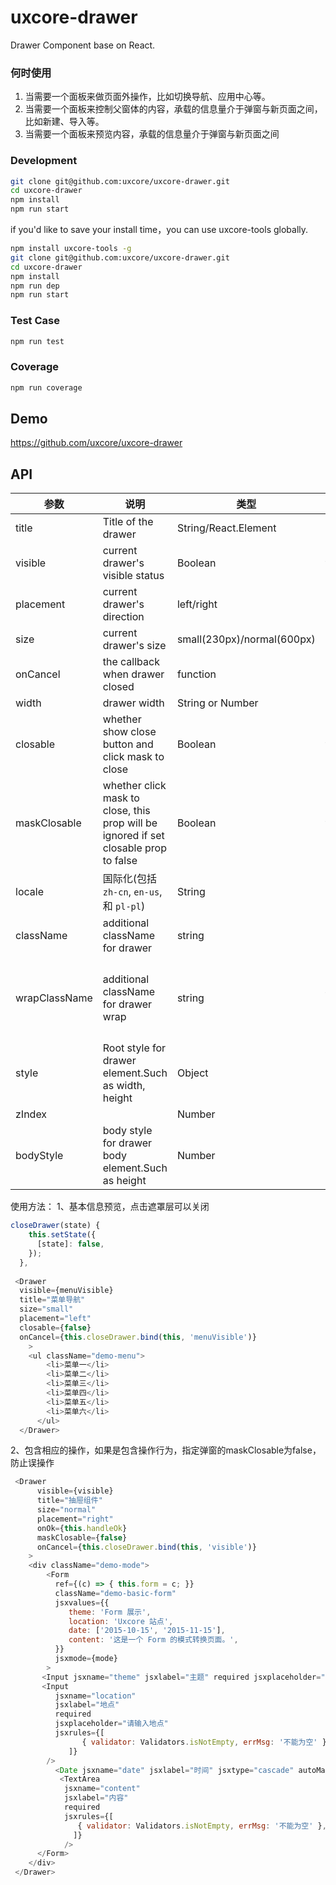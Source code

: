 # uxcore-drawer

Drawer Component base on React.

### 何时使用
1. 当需要一个面板来做页面外操作，比如切换导航、应用中心等。
2. 当需要一个面板来控制父窗体的内容，承载的信息量介于弹窗与新页面之间，比如新建、导入等。
3. 当需要一个面板来预览内容，承载的信息量介于弹窗与新页面之间

### Development

```sh
git clone git@github.com:uxcore/uxcore-drawer.git
cd uxcore-drawer
npm install
npm run start
```

if you'd like to save your install time，you can use uxcore-tools globally.

```sh
npm install uxcore-tools -g
git clone git@github.com:uxcore/uxcore-drawer.git
cd uxcore-drawer
npm install
npm run dep
npm run start
```

### Test Case

```sh
npm run test
```

### Coverage

```sh
npm run coverage
```

## Demo

https://github.com/uxcore/uxcore-drawer

## API

| 参数       | 说明           | 类型             | 默认值       |
|------------|----------------|------------------|--------------|
| title      | Title of the drawer | String/React.Element    | 无 |
| visible    | current drawer's visible status  | Boolean    | false |
| placement   | current drawer's direction  | left/right    | right |
|size         | current drawer's size | small(230px)/normal(600px) | noraml|
| onCancel   | the callback when drawer closed  | function  | 无  |
| width      | drawer width | String or Number |            |
| closable | whether show close button and click mask to close | Boolean | true |
| maskClosable | whether click mask to close, this prop will be ignored if set closable prop to false | Boolean | true |
| locale     | 国际化(包括 `zh-cn`, `en-us`, 和 `pl-pl`)    | String     |  `zh-cn` |
| className | additional className for drawer | string | |
| wrapClassName | additional className for drawer wrap | string | `vertical-center-dailog` for vertical align the drawer |
| style | Root style for drawer element.Such as width, height | Object | {} |
| zIndex |  | Number | |
| bodyStyle | body style for drawer body element.Such as height | Number | {} |


 使用方法：
 1、基本信息预览，点击遮罩层可以关闭
```javascript
closeDrawer(state) {
    this.setState({
      [state]: false,
    });
  },
 
 <Drawer
  visible={menuVisible}
  title="菜单导航"
  size="small"
  placement="left"
  closable={false}
  onCancel={this.closeDrawer.bind(this, 'menuVisible')}
    >
    <ul className="demo-menu">
        <li>菜单一</li>
        <li>菜单二</li>
        <li>菜单三</li>
        <li>菜单四</li>
        <li>菜单五</li>
        <li>菜单六</li>
      </ul>
  </Drawer>
```
2、包含相应的操作，如果是包含操作行为，指定弹窗的maskClosable为false，防止误操作
```javascript
 <Drawer
      visible={visible}
      title="抽屉组件"
      size="normal"
      placement="right"
      onOk={this.handleOk}
      maskClosable={false}
      onCancel={this.closeDrawer.bind(this, 'visible')}
    >
    <div className="demo-mode">
        <Form
          ref={(c) => { this.form = c; }}
          className="demo-basic-form"
          jsxvalues={{
             theme: 'Form 展示',
             location: 'Uxcore 站点',
             date: ['2015-10-15', '2015-11-15'],
             content: '这是一个 Form 的模式转换页面。',
          }}
          jsxmode={mode}
        >
       <Input jsxname="theme" jsxlabel="主题" required jsxplaceholder="请输入主题" />
       <Input
          jsxname="location"
          jsxlabel="地点"
          required
          jsxplaceholder="请输入地点"
          jsxrules={[
                { validator: Validators.isNotEmpty, errMsg: '不能为空' },
             ]}
        />
          <Date jsxname="date" jsxlabel="时间" jsxtype="cascade" autoMatchWidth />
           <TextArea
            jsxname="content"
            jsxlabel="内容"
            required
            jsxrules={[
               { validator: Validators.isNotEmpty, errMsg: '不能为空' },
              ]}
            />
      </Form>
   	</div>
 </Drawer>
```